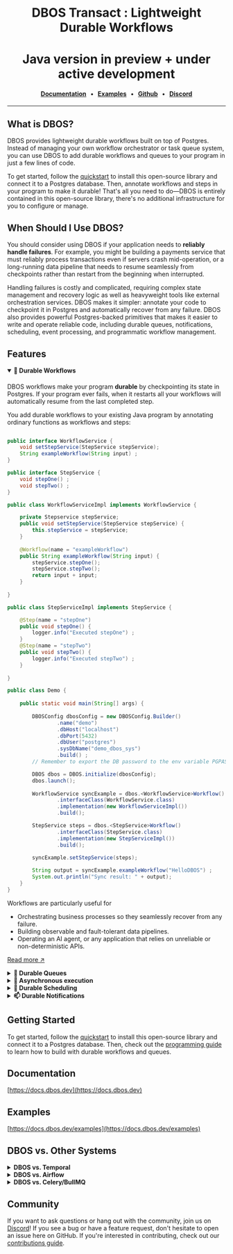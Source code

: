 <div align="center">

# DBOS Transact : Lightweight Durable Workflows
# Java version in preview + under active development

#### [Documentation](https://docs.dbos.dev/) &nbsp;&nbsp;•&nbsp;&nbsp;  [Examples](https://docs.dbos.dev/examples) &nbsp;&nbsp;•&nbsp;&nbsp; [Github](https://github.com/dbos-inc) &nbsp;&nbsp;•&nbsp;&nbsp; [Discord](https://discord.com/invite/jsmC6pXGgX)


</div>

---

## What is DBOS?

DBOS provides lightweight durable workflows built on top of Postgres.
Instead of managing your own workflow orchestrator or task queue system, you can use DBOS to add durable workflows and queues to your program in just a few lines of code.

To get started, follow the [quickstart](https://docs.dbos.dev/quickstart) to install this open-source library and connect it to a Postgres database.
Then, annotate workflows and steps in your program to make it durable!
That's all you need to do&mdash;DBOS is entirely contained in this open-source library, there's no additional infrastructure for you to configure or manage.

## When Should I Use DBOS?

You should consider using DBOS if your application needs to **reliably handle failures**.
For example, you might be building a payments service that must reliably process transactions even if servers crash mid-operation, or a long-running data pipeline that needs to resume seamlessly from checkpoints rather than restart from the beginning when interrupted.

Handling failures is costly and complicated, requiring complex state management and recovery logic as well as heavyweight tools like external orchestration services.
DBOS makes it simpler: annotate your code to checkpoint it in Postgres and automatically recover from any failure.
DBOS also provides powerful Postgres-backed primitives that makes it easier to write and operate reliable code, including durable queues, notifications, scheduling, event processing, and programmatic workflow management.

## Features

<details open><summary><strong>💾 Durable Workflows</strong></summary>

####

DBOS workflows make your program **durable** by checkpointing its state in Postgres.
If your program ever fails, when it restarts all your workflows will automatically resume from the last completed step.

You add durable workflows to your existing Java program by annotating ordinary functions as workflows and steps:

```java

public interface WorkflowService {
    void setStepService(StepService stepService);
    String exampleWorkflow(String input) ;
}

public interface StepService {
    void stepOne() ;
    void stepTwo() ;
}

public class WorkflowServiceImpl implements WorkflowService {

    private Stepservice stepService;
    public void setStepService(StepService stepService) {
        this.stepService = stepService;
    }
    
    @Workflow(name = "exampleWorkflow")
    public String exampleWorkflow(String input) {
        stepService.stepOne();
        stepService.stepTwo();
        return input + input;
    }
    
}

public class StepServiceImpl implements StepService {

    @Step(name = "stepOne")
    public void stepOne() {
        logger.info("Executed stepOne") ;
    }
    @Step(name = "stepTwo")
    public void stepTwo() {
        logger.info("Executed stepTwo") ;
    }
    
}

public class Demo {
    
    public static void main(String[] args) {
        
        DBOSConfig dbosConfig = new DBOSConfig.Builder()
                .name("demo")
                .dbHost("localhost")
                .dbPort(5432)
                .dbUser("postgres")
                .sysDbName("demo_dbos_sys")
                .build() ;
        // Remember to export the DB password to the env variable PGPASSWORD

        DBOS dbos = DBOS.initialize(dbosConfig);
        dbos.launch();
        
        WorkflowService syncExample = dbos.<WorkflowService>Workflow()
                .interfaceClass(WorkflowService.class)
                .implementation(new WorkflowServiceImpl())
                .build();

        StepService steps = dbos.<StepService>Workflow()
                .interfaceClass(StepService.class)
                .implementation(new StepServiceImpl())
                .build();
        
        syncExample.setStepService(steps);

        String output = syncExample.exampleWorkflow("HelloDBOS") ;
        System.out.println("Sync result: " + output);
    }
}


```

Workflows are particularly useful for

- Orchestrating business processes so they seamlessly recover from any failure.
- Building observable and fault-tolerant data pipelines.
- Operating an AI agent, or any application that relies on unreliable or non-deterministic APIs.

[Read more ↗️]()

</details>

<details><summary><strong>📒 Durable Queues</strong></summary>

####

DBOS queues help you **durably** run tasks in the background.
You can enqueue a task (which can be a single step or an entire workflow) from a durable workflow and one of your processes will pick it up for execution.
DBOS manages the execution of your tasks: it guarantees that tasks complete, and that their callers get their results without needing to resubmit them, even if your application is interrupted.

Queues also provide flow control, so you can limit the concurrency of your tasks on a per-queue or per-process basis.
You can also set timeouts for tasks, rate limit how often queued tasks are executed, deduplicate tasks, or prioritize tasks.

You can add queues to your workflows in just a couple lines of code.
They don't require a separate queueing service or message broker&mdash;just Postgres.

```java


 public void queuedTasks() {
     Queue q = dbos.Queue("childQ").build();

     for (int i = 0; i < 3; i++) {

         String wid = "child" + i;
         DBOSOptions options = new DBOSOptions.Builder(wid).queue(q).build();
         List<WorkflowHandle<String>> handles = new ArrayList<>();
         try (SetDBOSOptions o = new SetDBOSOptions(options)) {
             handles.add(dbos.startWorkflow(()->simpleService.childWorkflow(wid)));
         }
     }

     for (int i = 0 ; i < 3 ; i++) {
         String wid = "child"+i;
         System.out.println(h.getResult());
     }
 }
```

[Read more ↗️](https://docs.dbos.dev/python/tutorials/queue-tutorial)

</details>

<details><summary><strong>📒 Asynchronous execution </strong></summary>

####

DBOS can run your workflows asynchronously without you needing to make any changes to the interface or implementation. 

This is ideal for long-running workflows whose result might not be available immediately. 
You code can return at a later point and check the status for completion and/or retrive the result.


```java


 public void runAsyncWorkflow() {

     WorkflowService asyncExample = dbos.<WorkflowService>Workflow()
             .interfaceClass(WorkflowService.class)
             .implementation(new WorkflowServiceImpl())
             .build();

     StepService steps = dbos.<StepService>Workflow()
             .interfaceClass(StepService.class)
             .implementation(new StepServiceImpl())
             .build();

     syncExample.setStepService(steps);

     String workflowId = "wf-124";
     options = new DBOSOptions.Builder(workflowId).async().build();
     WorkflowHandle<String> handle = null;
     try (SetDBOSOptions id = new SetDBOSOptions(options)) {
         handle = dbos.startWorkflow(()->syncExample.exampleWorkflow("HelloDBOS"));
     }
     
     result = handle.getResult();
 }
```

[Read more ↗️](https://docs.dbos.dev/python/tutorials/queue-tutorial)

</details>


<details><summary><strong>📅 Durable Scheduling</strong></summary>

####

Schedule workflows using cron syntax, or use durable sleep to pause workflows for as long as you like (even days or weeks) before executing.

You can schedule a workflow using a single annotation:

```java

public class SchedulerImpl {
    
    @Workflow(name = "every5Second")
    @Scheduled(cron = "0/5 * * * * ?")
    public void every5Second(Instant schedule , Instant actual) {
        log.info("Executed workflow  "+  schedule.toString() + "   " + actual.toString()) ;
    }
}

// In your main
// dbos.scheduleWorkflow(new SchedulerImpl());
```

[Read more ↗️](https://docs.dbos.dev/python/tutorials/scheduled-workflows)

</details>

<details><summary><strong>📫 Durable Notifications</strong></summary>

####

Pause your workflow executions until a notification is received, or emit events from your workflow to send progress updates to external clients.
All notifications are stored in Postgres, so they can be sent and received with exactly-once semantics.
Set durable timeouts when waiting for events, so you can wait for as long as you like (even days or weeks) through interruptions or restarts, then resume once a notification arrives or the timeout is reached.

For example, build a reliable billing workflow that durably waits for a notification from a payments service, processing it exactly-once:

```java
@workflow(name = "billing")
public void billingWorkflow() {
    // retrieve DBOS instance from context
    var dbos = DBOSContext.dbosInstance().get();

    // Calculate the charge, then submit the bill to a payments service
    String payment_status = (String) dbos.recv(PAYMENT_STATUS, timeout = payment_service_timeout);
    if (payment_status.equals("paid")) {
        // handle paid
    } else {
        // handle not paid
    }
}

@workflow(name = "payment") 
public void payment() {
    var dbos = DBOSContext.dbosInstance().get();
    dbos.send(targetWorkflowId, PAYMENT_STATUS, "paid") ;
}
      
```
</details>


## Getting Started

To get started, follow the [quickstart](https://docs.dbos.dev/quickstart) to install this open-source library and connect it to a Postgres database.
Then, check out the [programming guide](https://docs.dbos.dev/python/programming-guide) to learn how to build with durable workflows and queues.

## Documentation

[https://docs.dbos.dev](https://docs.dbos.dev)

## Examples

[https://docs.dbos.dev/examples](https://docs.dbos.dev/examples)

## DBOS vs. Other Systems

<details><summary><strong>DBOS vs. Temporal</strong></summary>

####

Both DBOS and Temporal provide durable execution, but DBOS is implemented in a lightweight Postgres-backed library whereas Temporal is implemented in an externally orchestrated server.

You can add DBOS to your program by installing this open-source library, connecting it to Postgres, and annotating workflows and steps.
By contrast, to add Temporal to your program, you must rearchitect your program to move your workflows and steps (activities) to a Temporal worker, configure a Temporal server to orchestrate those workflows, and access your workflows only through a Temporal client.
[This blog post](https://www.dbos.dev/blog/durable-execution-coding-comparison) makes the comparison in more detail.

**When to use DBOS:** You need to add durable workflows to your applications with minimal rearchitecting, or you are using Postgres.

**When to use Temporal:** You don't want to add Postgres to your stack, or you need a language DBOS doesn't support yet.

</details>

<details><summary><strong>DBOS vs. Airflow</strong></summary>

####

DBOS and Airflow both provide workflow abstractions.
Airflow is targeted at data science use cases, providing many out-of-the-box connectors but requiring workflows be written as explicit DAGs and externally orchestrating them from an Airflow cluster.
Airflow is designed for batch operations and does not provide good performance for streaming or real-time use cases.
DBOS is general-purpose, but is often used for data pipelines, allowing developers to write workflows as code and requiring no infrastructure except Postgres.

**When to use DBOS:** You need the flexibility of writing workflows as code, or you need higher performance than Airflow is capable of (particularly for streaming or real-time use cases).

**When to use Airflow:** You need Airflow's ecosystem of connectors.

</details>

<details><summary><strong>DBOS vs. Celery/BullMQ</strong></summary>

####

DBOS provides a similar queue abstraction to dedicated queueing systems like Celery or BullMQ: you can declare queues, submit tasks to them, and control their flow with concurrency limits, rate limits, timeouts, prioritization, etc.
However, DBOS queues are **durable and Postgres-backed** and integrate with durable workflows.
For example, in DBOS you can write a durable workflow that enqueues a thousand tasks and waits for their results.
DBOS checkpoints the workflow and each of its tasks in Postgres, guaranteeing that even if failures or interruptions occur, the tasks will complete and the workflow will collect their results.
By contrast, Celery/BullMQ are Redis-backed and don't provide workflows, so they provide fewer guarantees but better performance.

**When to use DBOS:** You need the reliability of enqueueing tasks from durable workflows.

**When to use Celery/BullMQ**: You don't need durability, or you need very high throughput beyond what your Postgres server can support.
</details>

## Community

If you want to ask questions or hang out with the community, join us on [Discord](https://discord.gg/fMwQjeW5zg)!
If you see a bug or have a feature request, don't hesitate to open an issue here on GitHub.
If you're interested in contributing, check out our [contributions guide](./CONTRIBUTING.md).







